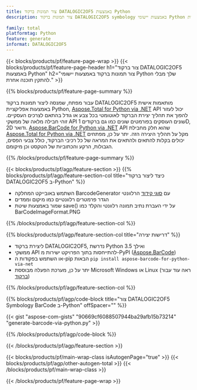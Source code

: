 ```yaml
---
title: צור תמונות ברקוד DATALOGIC2OF5 באמצעות Python
description: צור תמונות ברקוד DATALOGIC2OF5 symbology באמצעות יישומי Python ללא שימוש בתוכנה אחרת. 
 
family: total
platformtag: Python
feature: generate
informat: DATALOGIC2OF5
---
```

{{< blocks/products/pf/feature-page-wrap >}}
{{< blocks/products/pf/feature-page-header h1="צור ברקוד DATALOGIC2OF5 באמצעות Python" h2="צור תמונות ברקוד באמצעות יישומי Python שלך מבלי להתקין תוכנה אחרת." >}}

{{% blocks/products/pf/feature-page-summary %}}

עבור מפתח, שמנסה ליצור תמונות ברקוד DATALOGIC2OF5 מותאמות אישית באמצעות אפליקציית Python, [Aspose.Total for Python via .NET](https://products.aspose.com/total/python-net/) API יכול לעזור להפוך את תהליך יצירת הברקוד לאוטומטי בכל צבע או גודל בהתאם לצרכים העסקיים. זוהי חבילה מלאה של ממשקי API שונים העוסקים בפורמטים שונים כמו גם ברקודים 1D, 2D ודואר. [Aspose.BarCode for Python via .NET](https://products.aspose.com/barcode/python-net/) API שהוא חלק מחבילת [Aspose.Total for Python via .NET](https://products.aspose.com/total/python-net/) מקל על תהליך היצירה הזה. יתר על כן, מפתחים יכולים בקלות להתאים ולהתאים את המראה של כל רכיבי הברקוד, כולל צבעי הפסים, הגבולות, הרקע והכתוביות של הטקסט וכן מיקומם.

{{% /blocks/products/pf/feature-page-summary %}}

{{< blocks/products/pf/agp/feature-section >}}
{{% blocks/products/pf/agp/feature-section-col title="כיצד ליצור ברקוד DATALOGIC2OF5 ב-Python" %}}

- השתמש באובייקט המחלקה BarcodeGenerator עם [סוגי קידוד](https://docs.aspose.com/barcode/python-net/api-reference/aspose.barcode.generation/#enumerations) הרלוונטי
- הגדר פרמטרים רלוונטיים כמו מיקום וממדים
- שמור באמצעות שיטת save() על ידי העברת נתיב תמונה רלוונטי והקלד כמו BarCodeImageFormat.PNG

{{% /blocks/products/pf/agp/feature-section-col %}}

{{% blocks/products/pf/agp/feature-section-col title="דרישות יצירה" %}}

- ליצירת ברקוד DATALOGIC2OF5, נדרשת Python 3.5 ואילך
- ממשקי API להתייחסות בתוך הפרויקט ישירות מ-PyPI ([Aspose.BarCode](https://pypi.org/project/aspose-barcode-for-python-via-net/)) 
- או השתמש בפקודות ה-pip הבאות ```pip install aspose-barcode-for-python-via-net``` 
- יתר על כן, מערכת הפעלה מבוססת Microsoft Windows או Linux (ראה עוד עבור [ברקוד](https://docs.aspose.com/barcode/python-net/system-requirements/)) 

{{% /blocks/products/pf/agp/feature-section-col %}}

{{% blocks/products/pf/agp/code-block title="צור DATALOGIC2OF5 Symbology BarCode ב-Python" offSpacer="" %}}

{{< gist "aspose-com-gists" "90669cf6088507944ba29afb15b73214" "generate-barcode-via-python.py" >}}

{{% /blocks/products/pf/agp/code-block %}}

{{< /blocks/products/pf/agp/feature-section >}}

{{< blocks/products/pf/main-wrap-class isAutogenPage="true" >}}
{{< blocks/products/pf/agp/other-autogen-total >}}
{{< /blocks/products/pf/main-wrap-class >}}

{{< /blocks/products/pf/feature-page-wrap >}}